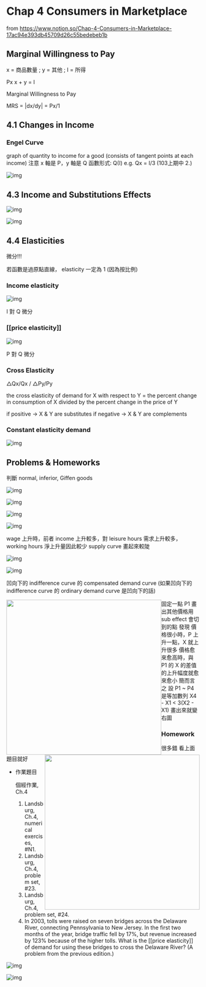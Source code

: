 # Chap 4 Consumers in Marketplace

from https://www.notion.so/Chap-4-Consumers-in-Marketplace-17ac94e393db45709d26c55bedebeb1b

## Marginal Willingness to Pay

x = 商品數量 ; y = 其他 ; I = 所得

Px x + y = I

Marginal Willingness to Pay

MRS = |dx/dy| = Px/1

## 4.1 Changes in Income

### Engel Curve

graph of quantity to income for a good (consists of tangent points at each income)
注意 x 軸是 P，y 軸是 Q 
函數形式: Q(I) 
e.g. Qx = I/3 (103上期中 2.)

![img](https://i.loli.net/2020/06/06/Pw7b5W9Jo18RrEy.png)

## 4.3 Income and Substitutions Effects

![img](https://i.loli.net/2020/06/06/PITGRLrqKX1HkYt.png)

![img](https://www.notion.so/image/https%3A%2F%2Fs3-us-west-2.amazonaws.com%2Fsecure.notion-static.com%2F8b58271f-8ce0-4c8a-8f8f-bf6ee041c3fc%2FUntitled.png?table=block&id=f29647f6-11c7-4fc6-9f68-30a8ec4c57c2&width=2730&cache=v2)

## 4.4 Elasticities

微分!!!

若函數是過原點直線， elasticity 一定為 1 (因為按比例)

### Income elasticity

![img](https://www.notion.so/image/https%3A%2F%2Fs3-us-west-2.amazonaws.com%2Fsecure.notion-static.com%2F1e7802a1-4ae8-414e-a39f-b8d21e9db997%2F96F86819-FF07-4FAC-B540-B508813D577C.jpeg?table=block&id=c08d2fd3-71f7-42cf-9522-c4602bd4c2b5&width=1920&cache=v2)

I 對 Q 微分

### [[price elasticity]]

![img](https://www.notion.so/image/https%3A%2F%2Fs3-us-west-2.amazonaws.com%2Fsecure.notion-static.com%2Fe2bff7b3-8aa4-497b-af36-3af410f41d21%2FC7DA787A-F2E6-44F0-A914-FE04813494A4.jpeg?table=block&id=40a18a4a-ec96-4026-bd8e-ec023dba825f&width=1920&cache=v2)

P 對 Q 微分

### Cross Elasticity

△Qx/Qx / △Py/Py

the cross elasticity of demand for X with respect to Y = the percent change in consumption of X divided by the percent change in the price of Y

if positive → X & Y are substitutes
if negative → X & Y are complements 

### Constant elasticity demand

![img](https://www.notion.so/image/https%3A%2F%2Fs3-us-west-2.amazonaws.com%2Fsecure.notion-static.com%2F634fb2e8-fcc6-4595-92a9-339edc9b4934%2F547C6249-1D6E-42DE-8366-C5617E25FFE7.jpeg?table=block&id=a977e59c-aa6a-49fb-ae36-261e50bf133e&width=2610&cache=v2)

## Problems & Homeworks

判斷 normal, inferior, Giffen goods

![img](https://i.loli.net/2020/06/06/jLvQGWiS25VAeHz.jpg)

![img](https://www.notion.so/image/https%3A%2F%2Fs3-us-west-2.amazonaws.com%2Fsecure.notion-static.com%2Fad58c491-9849-49a7-843b-abe85875d62c%2FUntitled.png?table=block&id=f2909578-69d2-493c-a956-13b0ca6b5bdd&width=2200&cache=v2)

![img](https://www.notion.so/image/https%3A%2F%2Fs3-us-west-2.amazonaws.com%2Fsecure.notion-static.com%2Fef36eb19-1a7f-4a21-839e-d8bca7012a8c%2FEA6EE542-0340-4ADA-812A-7310D3962F0D.jpeg?table=block&id=01922bf4-e29b-44bf-9102-6563af29b4c2&width=2500&cache=v2)

![img](https://www.notion.so/image/https%3A%2F%2Fs3-us-west-2.amazonaws.com%2Fsecure.notion-static.com%2Fbcfaafe1-908a-4355-855e-0c9992d2c989%2F0523E50D-863E-4F4F-B05D-70ACE7798759.jpeg?table=block&id=4ff11c6d-b959-40b7-b402-7130d7d901c6&width=3910&cache=v2)

wage 上升時，前者 income 上升較多，對 leisure hours 需求上升較多，working hours 淨上升量因此較少
supply curve 畫起來較陡

![img](https://www.notion.so/image/https%3A%2F%2Fs3-us-west-2.amazonaws.com%2Fsecure.notion-static.com%2F5192173c-edc2-498e-82f5-69c916311a90%2FUntitled.png?table=block&id=7efa029b-e66d-4868-bf8d-cd3b88630429&width=2530&cache=v2)

![img](https://www.notion.so/image/https%3A%2F%2Fs3-us-west-2.amazonaws.com%2Fsecure.notion-static.com%2Fc841c4ea-8c3f-4ce9-be10-9463d3ba9063%2F7CC13ACC-C542-4778-AACD-A5918E698491.jpeg?table=block&id=c3aaca18-8839-4c93-8089-3be787bef714&width=3650&cache=v2)

凹向下的 indifference curve 的 compensated demand curve
(如果凹向下的 indifference curve 的 ordinary demand curve 是凹向下的話)



<img src="https://i.loli.net/2020/06/06/x9pnlEv6g7e8DCs.jpg" height="404" style="float:left"><img src=https://i.loli.net/2020/06/06/VMdequzl1H4LfbW.jpg height=404 style="float:right">  



















固定一點 P1
畫出其他價格用 sub effect 會切到的點
發現
價格很小時，P 上升一點，X 就上升很多
價格愈來愈高時，與 P1 的 X 的差值的上升幅度就愈來愈小
簡而言之
設 P1 ~ P4 是等加數列
X4 - X1 < 3(X2 - X1)
畫出來就變右圖



### Homework

很多錯
看上面題目就好

- 作業題目

    個經作業, Ch.4
    1. Landsburg, Ch.4, numerical exercises, \#N1.
    2. Landsburg, Ch.4, problem set, #23.
    3. Landsburg, Ch.4, problem set, #24.
    4. In 2003, tolls were raised on seven bridges across the Delaware River,
    connecting Pennsylvania to New Jersey. In the first two months of
    the year, bridge traffic fell by 17%, but revenue increased by 123%
    because of the higher tolls. What is the [[price elasticity]] of demand for
    using these bridges to cross the Delaware River? (A problem from the
    previous edition.)

![img](https://www.notion.so/image/https%3A%2F%2Fs3-us-west-2.amazonaws.com%2Fsecure.notion-static.com%2Fbf40d977-6d70-4485-8e9c-af8d0c71ad24%2F201910262321181001.jpg?table=block&id=ab3334c8-728d-4a05-ac8a-d7271d115f60&width=4840&cache=v2)

![img](https://www.notion.so/image/https%3A%2F%2Fs3-us-west-2.amazonaws.com%2Fsecure.notion-static.com%2F32fb8ccb-91a6-42ff-9006-dea8d1ca52d7%2F201910262321181000.jpg?table=block&id=b31f5ee9-dcc7-422d-8648-53d44aa58d3a&width=4630&cache=v2)

